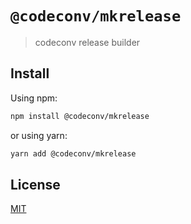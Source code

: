 # `@codeconv/mkrelease`

> codeconv release builder

## Install

Using npm:

```bash
npm install @codeconv/mkrelease
```

or using yarn:

```bash
yarn add @codeconv/mkrelease
```

## License

[MIT](LICENSE)
